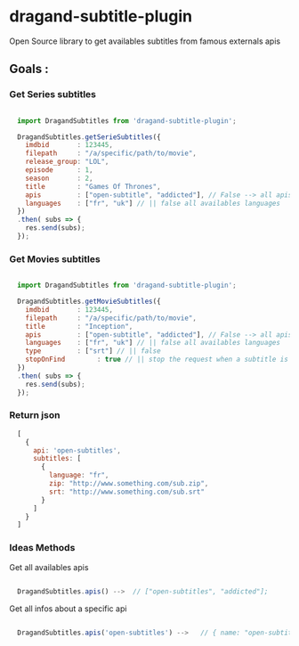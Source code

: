 # dragand-subtitle-plugin
Open Source library to get availables subtitles from famous externals apis

## Goals :

### Get Series subtitles
```javascript

  import DragandSubtitles from 'dragand-subtitle-plugin';

  DragandSubtitles.getSerieSubtitles({
    imdbid       : 123445,
    filepath     : "/a/specific/path/to/movie",
    release_group: "LOL",
    episode      : 1,
    season       : 2,
    title        : "Games Of Thrones",
    apis         : ["open-subtitle", "addicted"], // False --> all apis
    languages    : ["fr", "uk"] // || false all availables languages
  })
  .then( subs => {
    res.send(subs);
  });

```

### Get Movies subtitles
```javascript

  import DragandSubtitles from 'dragand-subtitle-plugin';

  DragandSubtitles.getMovieSubtitles({
    imdbid       : 123445,
    filepath     : "/a/specific/path/to/movie",
    title        : "Inception",
    apis         : ["open-subtitle", "addicted"], // False --> all apis
    languages    : ["fr", "uk"] // || false all availables languages
    type         : ["srt"] // || false
    stopOnFind        : true // || stop the request when a subtitle is find
  })
  .then( subs => {
    res.send(subs);
  });

```

### Return json

```javascript
  [
    {
      api: 'open-subtitles',
      subtitles: [
        {
          language: "fr",
          zip: "http://www.something.com/sub.zip",
          srt: "http://www.something.com/sub.srt"
        }
      ]
    }
  ]
```

### Ideas Methods

Get all availables apis
```javascript

  DragandSubtitles.apis() -->  // ["open-subtitles", "addicted"];

```

Get all infos about a specific api
```javascript

  DragandSubtitles.apis('open-subtitles') -->   // { name: "open-subtitles", etc...}

```
